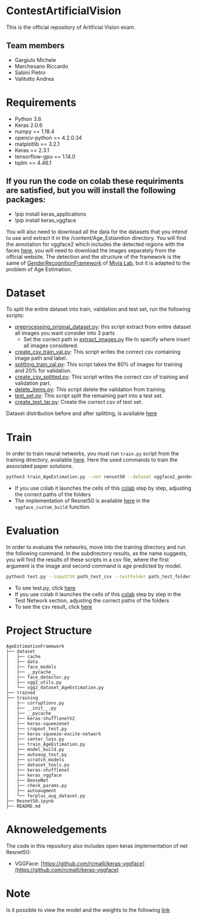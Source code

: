 # ContestArtificialVision
This is the official repository of Artificial Vision exam.
## Team members
* Gargiulo Michele
* Marchesano Riccardo
* Sabini Pietro
* Valitutto Andrea

# Requirements
* Python 3.8
* Keras 2.0.6
* numpy == 1.18.4
* opencv-python == 4.2.0.34
* matplotlib == 3.2.1
* Keras == 2.3.1
* tensorflow-gpu == 1.14.0
* tqdm == 4.46.1 
  
## If you run the code on colab these requiriments are satisfied, but you will install the following packages:
* !pip install keras_applications
* !pip install keras_vggface

You will also need to download all the data for the datasets that you intend to use and extract it in the /content/Age_Estiamtion directory. You will find the annotation for vggface2 which includes the detected regions with the faces [here](https://github.com/MiviaLab/GenderRecognitionFramework/releases/tag/0), you will need to download the images separately from the official website.
The detection and the structure of the framework is the same of [GenderRecognitionFramework](https://github.com/MiviaLab/GenderRecognitionFramework) of [Mivia Lab](https://mivia.unisa.it/), but it is adapted to the problem of Age Estimation.
# Dataset
To split the entire dataset into train, validation and test set, run the following scripts:
* [preprocessing_original_dataset.py](https://github.com/andrewvali/ContestArtificialVision/blob/main/preprocessing/preprocessing_original_dataset.py): this script extract from entire dataset all images you want consider into 3 parts<br>
  * Set the correct path in [extract_images.py](https://github.com/andrewvali/ContestArtificialVision/blob/main/preprocessing/extract_images.py) file to specify where insert all images considered.
* [create_csv_train_val.py](https://github.com/andrewvali/ContestArtificialVision/blob/main/preprocessing/create_csv_train_val.py): This script writes the correct csv containing image path and label.
* [splitting_train_val.py](https://github.com/andrewvali/ContestArtificialVision/blob/main/preprocessing/splitting_train_val.py): This script takes the 80% of images for training and 20% for validation.
* [create_csv_splitted.py](https://github.com/andrewvali/ContestArtificialVision/blob/main/preprocessing/create_csv_splitted.py): This script writes the correct csv of training and validation part. 
* [delete_items.py](https://github.com/andrewvali/ContestArtificialVision/blob/main/preprocessing/delete_items.py): This script delete the validation from training.
* [test_set.py](https://github.com/andrewvali/ContestArtificialVision/blob/main/preprocessing/test_set.py): This script split the remaining part into a test set.
* [create_test_tar.py](https://github.com/andrewvali/ContestArtificialVision/blob/main/preprocessing/create_test_tar.py): Create the correct csv of test set.

Dataset distribution before and after splitting, is available [here](https://github.com/andrewvali/ContestArtificialVision/blob/main/csv_processing_analysis/Dataset_distribution.PNG)
# Train
In order to train neural networks, you must run ```train.py``` script from the training directory, available [here](https://github.com/andrewvali/ContestArtificialVision/blob/main/AgeEstimationFramework/training/train_AgeEstimation.py).
Here the used commands to train the associated paper solutions.
```bash
python3 train_AgeEstimation.py --net renset50 --dataset vggface2_gender --pretraining vggface2 --preprocessing vggface2 --augmentation vggface2 --batch 128 --lr 0.005 --training-epochs 50
```

* If you use colab it launches the cells of this [colab](https://github.com/andrewvali/ContestArtificialVision/blob/main/Resnet50.ipynb) step by step, adjusting the correct paths of the folders
* The implementation of Resnet50 is available [here](https://github.com/andrewvali/ContestArtificialVision/blob/main/AgeEstimationFramework/training/model_build.py) in the ```vggface_custom_build``` function.
# Evaluation
In order to evaluate the networks, move into the training directory and run the following command. In the subdirectory results, as the name suggests, you will find the results of these scripts in a csv file, where the first argument is the image and second command is age predicted by model.
```bash
python3 test.py --inputCSV path_test_csv --testFolder path_test_folder
```
* To see test.py, click [here](https://github.com/andrewvali/ContestArtificialVision/blob/main/AgeEstimationFramework/training/test.py)
* If you use colab it launches the cells of this [colab](https://github.com/andrewvali/ContestArtificialVision/blob/main/Resnet50.ipynb) step by step in the Test Network section, adjusting the correct paths of the folders
* To see the csv result, click [here](https://github.com/andrewvali/ContestArtificialVision/blob/main/Result/GROUP_27.csv)
# Project Structure
```
AgeEstimationFramework
├── dataset
│   ├── cache
│   ├── data
│   ├── face_models
│   ├── __pycache__
│   ├── face_detector.py
│   ├── vgg2_utils.py
│   └── vgg2_dataset_AgeEstimation.py      
├── trained
├── training
│   ├── corruptions.py
│   ├── __init__.py
│   ├── __pycache__
│   ├── keras-shufflenetV2
│   ├── keras-squeezenet
│   ├── cropout_test.py
│   ├── keras-squeeze-excite-network
│   ├── center_loss.py
│   ├── train_AgeEstimation.py
│   ├── model_build.py
│   ├── autoaug_test.py
│   ├── scratch_models
│   ├── dataset_tools.py
│   ├── keras-shufflenet
│   ├── keras_vggface
│   ├── DenseNet
│   ├── check_params.py
│   ├── autoaugment
│   └── ferplus_aug_dataset.py
├── Resnet50.ipynb
├── README.md
```
# Aknoweledgements
The code in this repository also includes open keras implementation of net Resnet50:
* VGGFace: [https://github.com/rcmalli/keras-vggface](https://github.com/rcmalli/keras-vggface)
# Note
Is it possible to view the model and the weights to the following [link](https://drive.google.com/drive/folders/17zIM0ftF_U4TgQ_wKIWz8pNfySlhps1r?usp=sharing)
